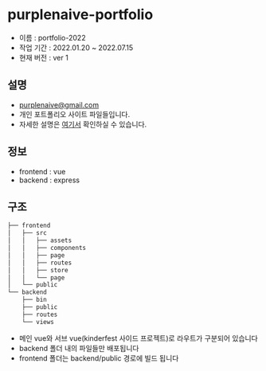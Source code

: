 # purplenaive-portfolio

- 이름 : portfolio-2022
- 작업 기간 : 2022.01.20 ~ 2022.07.15
- 현재 버전 : ver 1


## 설명
- purplenaive@gmail.com
- 개인 포트폴리오 사이트 파일들입니다.
- 자세한 설명은 <a href="https://purplenaive.notion.site/2022-f530d837536741dd8ab2a1631e78c5b8" target="_blank">여기서</a> 확인하실 수 있습니다.

## 정보
- frontend : vue
- backend : express

## 구조
```bash
├── frontend
│   ├── src
│   │   ├── assets
│   │   ├── components
│   │   ├── page
│   │   ├── routes
│   │   ├── store
│   │   └── page
│   └── public
└── backend
    ├── bin
    ├── public
    ├── routes
    └── views
``` 

- 메인 vue와 서브 vue(kinderfest 사이드 프로젝트)로 라우트가 구분되어 있습니다
- backend 폴더 내의 파일들만 배포됩니다
- frontend 폴더는 backend/public 경로에 빌드 됩니다
